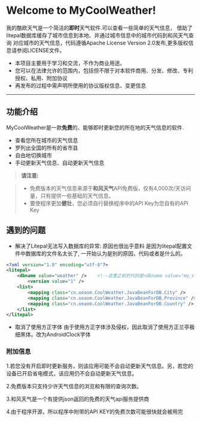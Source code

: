 ﻿Welcome to MyCoolWeather!
=========================


我的酷欧天气是一个简洁的**即时**天气软件.可以查看一些简单的天气信息，
借助了litepal数据库缓存了城市信息到本地、并通过城市信息中的城市代码到和风天气查询
对应城市的天气信息，代码遵循Apache License Version 2.0发布,更多版权信息请参阅LICENSE文件。
* 本项目主要用于学习和交流，不作为商业用途。
* 您可以在法律允许的范围内，包括但不限于对本软件商用、分发、修改、专利授权、私用、附加协议
* 再发布的过程中需声明所使用的协议版权信息、变更信息
----------


功能介绍
-------------

MyCoolWeather是一款**免费**的、能够即时更新您的所在地的天气信息的软件.
* 查看您所在城市的天气信息
* 罗列出全国的所有的省市县
* 自由地切换城市
* 手动更新天气信息、自动更新天气信息


> **请注意:**

> - 免费版本的天气信息来源于**和风天气**API免费版，仅有4,000次/天访问量，只有提供一些基础的天气信息。
> - 要使程序更加**健壮**，您必须自行替换程序中的API Key为您自有的API Key


遇到的问题
-----------------

* 解决了Litepal无法写入数据库的异常:
			原因也很出乎意料 是因为litepal配置文件中数据库的文件名太长了,
一开始认为是别的原因，代码或者是什么的。
```xml
<?xml version="1.0" encoding="utf-8"?>
<litepal>
    <dbname value="weather" />    <!--这里之前的代码是<dbname value="my_cool_weather" />-->
        <version value="1" />
    <list>
        <mapping class="cn.oeaom.CoolWeather.JavaBeanForDB.City" />
        <mapping class="cn.oeaom.CoolWeather.JavaBeanForDB.Province" />
        <mapping class="cn.oeaom.CoolWeather.JavaBeanForDB.Country" />
    </list>
</litepal>
```
* 取消了使用方正字体
	由于使用方正字体涉及侵权，因此取消了使用方正兰亭极细黑体。改为AndroidClock字体

### 附加信息

1.若您没有开启即时更新服务，则该应用可能不会自动更新天气信息。另，若您的设备已开启省电模式，该应用仍不会自动更新天气信息。

2.免费版本只支持少许天气信息的浏览和有限的查询次数。

3.和风天气是一个有提供json返回的免费的天气api服务提供商

4.由于程序开源，所以程序中附带的API KEY的免费次数可能很快就会被用完
